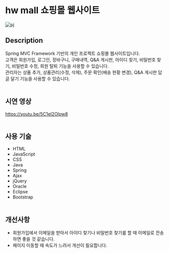 # hw mall 쇼핑몰 웹사이트
![pj](https://user-images.githubusercontent.com/97337582/153751503-882bd542-f9dc-45a7-bb78-804b6391f958.png)
## Description
Spring MVC Framework 기반의 개인 프로젝트 쇼핑몰 웹사이트입니다.
<br>고객은 회원가입, 로그인, 장바구니, 구매내역, Q&A 게시판, 아이디 찾기, 비밀번호 찾기, 비밀번호 수정, 회원 탈퇴 기능을 사용할 수 있습니다.
<br>관리자는 상품 추가, 상품관리(수정, 삭제), 주문 확인(배송 현황 변경), Q&A 게시판 답글 달기 기능을 사용할 수 있습니다.
<br><br>
## 시연 영상
https://youtu.be/5C1eI2Olpw8
<br><br>
## 사용 기술
* HTML
* JavaScript
* CSS
* Java
* Spring
* Ajax
* jQuery
* Oracle
* Eclipse
* Bootstrap 
<br><br>
## 개선사항 
* 회원가입에서 이메일을 받아서 아이디 찾기나 비밀번호 찾기를 할 때 이메일로 전송하면 좋을 것 같습니다.
* 페이지 이동할 때 속도가 느려서 개선이 필요합니다.
